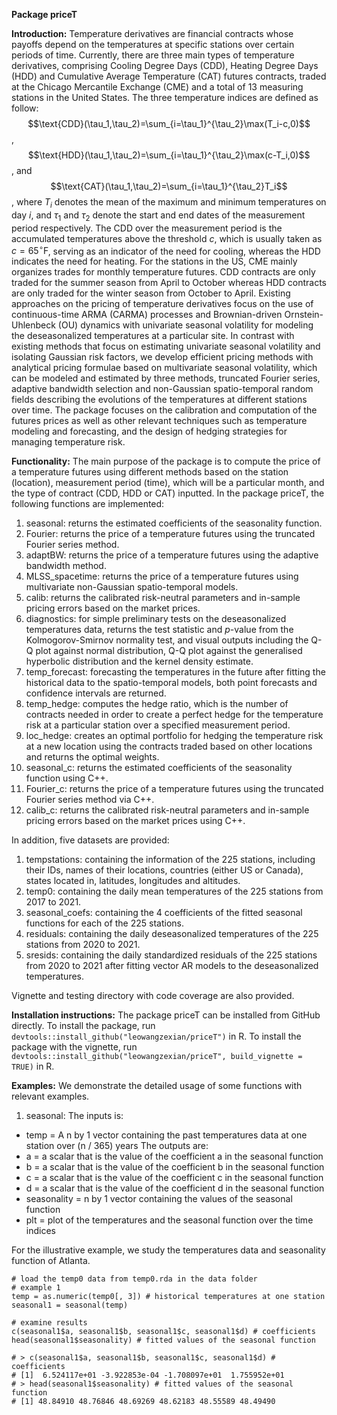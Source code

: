 **Package priceT**

**Introduction:**
Temperature derivatives are financial contracts whose payoffs depend on the temperatures at specific stations over certain periods of time. Currently, there are three main types of temperature derivatives, comprising Cooling Degree Days (CDD), Heating Degree Days (HDD) and Cumulative Average Temperature (CAT) futures contracts, traded at the Chicago Mercantile Exchange (CME) and a total of $13$ measuring stations in the United States. The three temperature indices are defined as follow: 
$$\text{CDD}(\tau_1,\tau_2)=\sum_{i=\tau_1}^{\tau_2}\max(T_i-c,0)$$, $$\text{HDD}(\tau_1,\tau_2)=\sum_{i=\tau_1}^{\tau_2}\max(c-T_i,0)$$, and $$\text{CAT}(\tau_1,\tau_2)=\sum_{i=\tau_1}^{\tau_2}T_i$$, 
where $T_i$ denotes the mean of the maximum and minimum temperatures on day $i$, and $\tau_1$ and $\tau_2$ denote the start and end dates of the measurement period respectively. The CDD over the measurement period is the accumulated temperatures above the threshold $c$, which is usually taken as $c=65^{\circ}\text{F}$, serving as an indicator of the need for cooling, whereas the HDD indicates the need for heating. For the stations in the US, CME mainly organizes trades for monthly temperature futures. CDD contracts are only traded for the summer season from April to October whereas HDD contracts are only traded for the winter season from October to April. Existing approaches on the pricing of temperature derivatives focus on the use of continuous-time ARMA (CARMA) processes and Brownian-driven Ornstein-Uhlenbeck (OU) dynamics with univariate seasonal volatility for modeling the deseasonalized temperatures at a particular site. In contrast with existing methods that focus on estimating univariate seasonal volatility and isolating Gaussian risk factors, we develop efficient pricing methods with analytical pricing formulae based on multivariate seasonal volatility, which can be modeled and estimated by three methods, truncated Fourier series, adaptive bandwidth selection and non-Gaussian spatio-temporal random fields describing the evolutions of the temperatures at different stations over time. 
The package focuses on the calibration and computation of the futures prices as well as other relevant techniques such as temperature modeling and forecasting, and the design of hedging strategies for managing temperature risk.

**Functionality:**
The main purpose of the package is to compute the price of a temperature futures using different methods based on the station (location), measurement period (time), which will be a particular month, and the type of contract (CDD, HDD or CAT) inputted. In the package priceT, the following functions are implemented: 
1. seasonal: returns the estimated coefficients of the seasonality function. 
2. Fourier: returns the price of a temperature futures using the truncated Fourier series method. 
3. adaptBW: returns the price of a temperature futures using the adaptive bandwidth method. 
4. MLSS_spacetime: returns the price of a temperature futures using multivariate non-Gaussian spatio-temporal models. 
5. calib: returns the calibrated risk-neutral parameters and in-sample pricing errors based on the market prices. 
6. diagnostics: for simple preliminary tests on the deseasonalized temperatures data, returns the test statistic and $p$-value from the Kolmogorov-Smirnov normality test, and visual outputs including the Q-Q plot against normal distribution, Q-Q plot against the generalised hyperbolic distribution and the kernel density estimate. 
7. temp_forecast: forecasting the temperatures in the future after fitting the historical data to the spatio-temporal models, both point forecasts and confidence intervals are returned. 
8. temp_hedge: computes the hedge ratio, which is the number of contracts needed in order to create a perfect hedge for the temperature risk at a particular station over a specified measurement period. 
9. loc_hedge: creates an optimal portfolio for hedging the temperature risk at a new location using the contracts traded based on other locations and returns the optimal weights. 
10. seasonal_c: returns the estimated coefficients of the seasonality function using C++.
11. Fourier_c: returns the price of a temperature futures using the truncated Fourier series method via C++.
12. calib_c: returns the calibrated risk-neutral parameters and in-sample pricing errors based on the market prices using C++.

In addition, five datasets are provided:
1. tempstations: containing the information of the 225 stations, including their IDs, names of their locations, countries (either US or Canada), states located in, latitudes, longitudes and altitudes. 
2. temp0: containing the daily mean temperatures of the 225 stations from 2017 to 2021.
3. seasonal_coefs: containing the 4 coefficients of the fitted seasonal functions for each of the 225 stations. 
4. residuals: containing the daily deseasonalized temperatures of the 225 stations from 2020 to 2021.
5. sresids: containing the daily standardized residuals of the 225 stations from 2020 to 2021 after fitting vector AR models to the deseasonalized temperatures.

Vignette and testing directory with code coverage are also provided. 

**Installation instructions:**
The package priceT can be installed from GitHub directly. To install the package, run `devtools::install_github("leowangzexian/priceT")` in R. 
To install the package with the vignette, run `devtools::install_github("leowangzexian/priceT", build_vignette = TRUE)` in R.

**Examples:**
We demonstrate the detailed usage of some functions with relevant examples. 

1. seasonal:
The inputs is: 
 * temp = A n by 1 vector containing the past temperatures data at one station over (n / 365) years
The outputs are:
 * a = a scalar that is the value of the coefficient a in the seasonal function
 * b = a scalar that is the value of the coefficient b in the seasonal function
 * c = a scalar that is the value of the coefficient c in the seasonal function
 * d = a scalar that is the value of the coefficient d in the seasonal function
 * seasonality = n by 1 vector containing the values of the seasonal function
 * plt = plot of the temperatures and the seasonal function over the time indices

For the illustrative example, we study the temperatures data and seasonality function of Atlanta.
```{r}
# load the temp0 data from temp0.rda in the data folder
# example 1
temp = as.numeric(temp0[, 3]) # historical temperatures at one station
seasonal1 = seasonal(temp)

# examine results
c(seasonal1$a, seasonal1$b, seasonal1$c, seasonal1$d) # coefficients
head(seasonal1$seasonality) # fitted values of the seasonal function

# > c(seasonal1$a, seasonal1$b, seasonal1$c, seasonal1$d) # coefficients
# [1]  6.524117e+01 -3.922853e-04 -1.708097e+01  1.755952e+01
# > head(seasonal1$seasonality) # fitted values of the seasonal function
# [1] 48.84910 48.76846 48.69269 48.62183 48.55589 48.49490
```
